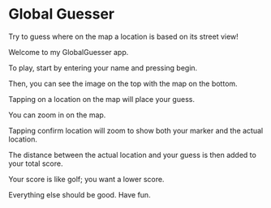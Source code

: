 # Global Guesser
 Try to guess where on the map a location is based on its street view!

Welcome to my GlobalGuesser app.
   
   To play, start by entering your name and pressing begin.
   
   Then, you can see the image on the top with the map on the bottom.
   
   Tapping on a location on the map will place your guess.
  
  You can zoom in on the map.
   
   Tapping confirm location will zoom to show both your marker and the actual location.
  
  The distance between the actual location and your guess is then added to your total score.
   
   Your score is like golf; you want a lower score.
   
   Everything else should be good. Have fun.
